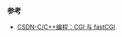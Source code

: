 ### 参考

- [CSDN-C/C++编程：CGI 与 fastCGI](https://blog.csdn.net/zhizhengguan/article/details/118519124)
